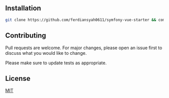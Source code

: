 ## Installation
```bash
git clone https://github.com/ferdiansyah0611/symfony-vue-starter && composer install && yarn install
```
## Contributing
Pull requests are welcome. For major changes, please open an issue first to discuss what you would like to change.

Please make sure to update tests as appropriate.

## License
[MIT](https://choosealicense.com/licenses/mit/)